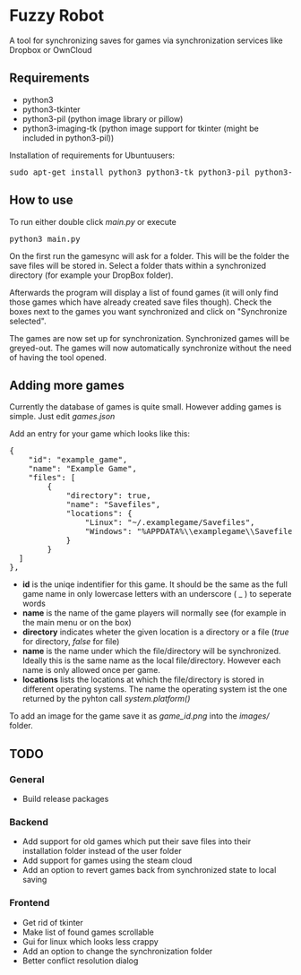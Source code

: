 # Fuzzy Robot
A tool for synchronizing saves for games via synchronization services like Dropbox or OwnCloud

## Requirements
- python3
- python3-tkinter
- python3-pil (python image library or pillow)
- python3-imaging-tk (python image support for tkinter (might be included in python3-pil))

Installation of requirements for Ubuntuusers:

<pre>sudo apt-get install python3 python3-tk python3-pil python3-imaging-tk</pre>

## How to use
To run either double click *main.py* or execute

<pre>python3 main.py</pre>

On the first run the gamesync will ask for a folder. This will be the folder the save files will be stored in. Select a folder thats within a synchronized directory (for example your DropBox folder).

Afterwards the program will display a list of found games (it will only find those games which have already created save files though). Check the boxes next to the games you want synchronized and click on "Synchronize selected".

The games are now set up for synchronization. Synchronized games will be greyed-out. The games will now automatically synchronize without the need of having the tool opened.

## Adding more games
Currently the database of games is quite small. However adding games is simple. Just edit *games.json*

Add an entry for your game which looks like this:
<pre>{
	"id": "example_game",
	"name": "Example Game",
	"files": [
		{
			"directory": true,
			"name": "Savefiles",
			"locations": {
				"Linux": "~/.examplegame/Savefiles",
				"Windows": "%APPDATA%\\examplegame\\Savefiles"
			}
		}
  ]
},</pre>

- **id** is the uniqe indentifier for this game. It should be the same as the full game name in only lowercase letters with an underscore ( _ ) to seperate words
- **name** is the name of the game players will normally see (for example in the main menu or on the box)
- **directory** indicates wheter the given location is a directory or a file (*true* for directory, *false* for file)
- **name** is the name under which the file/directory will be synchronized. Ideally this is the same name as the local file/directory. However each name is only allowed once per game.
- **locations** lists the locations at which the file/directory is stored in different operating systems. The name the operating system ist the one returned by the pyhton call *system.platform()*

To add an image for the game save it as *game_id.png* into the *images/* folder.

## TODO
### General
- Build release packages

### Backend
- Add support for old games which put their save files into their installation folder instead of the user folder
- Add support for games using the steam cloud
- Add an option to revert games back from synchronized state to local saving

### Frontend
- Get rid of tkinter
- Make list of found games scrollable
- Gui for linux which looks less crappy
- Add an option to change the synchronization folder
- Better conflict resolution dialog
